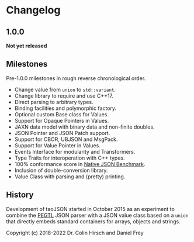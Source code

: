 # Changelog

## 1.0.0

**Not yet released**

## Milestones

Pre-1.0.0 milestones in rough reverse chronological order.

* Change value from `union` to `std::variant`.
* Change library to require and use C++17.
* Direct parsing to arbitrary types.
* Binding facilities and polymorphic factory.
* Optional custom Base class for Values.
* Support for Opaque Pointers in Values.
* JAXN data model with binary data and non-finite doubles.
* JSON Pointer and JSON Patch support.
* Support for CBOR, UBJSON and MsgPack.
* Support for Value Pointer in Values.
* Events Interface for modularity and Transformers.
* Type Traits for interoperation with C++ types.
* 100% conformance score in [Native JSON Benchmark](https://github.com/miloyip/nativejson-benchmark).
* Inclusion of double-conversion library.
* Value Class with parsing and (pretty) printing.

## History

Development of taoJSON started in October 2015 as an experiment to combine the [PEGTL](https://github.com/taocpp/PEGTL) JSON parser with a JSON value class based on a `union` that directly embeds standard containers for arrays, objects and strings.

Copyright (c) 2018-2022 Dr. Colin Hirsch and Daniel Frey
